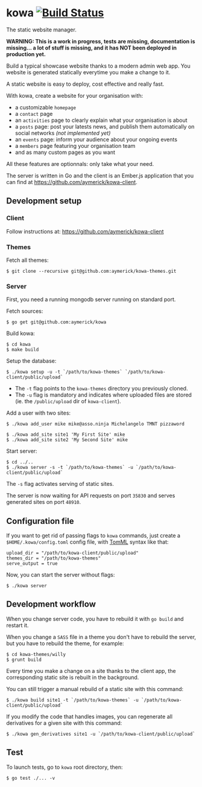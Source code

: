 # kowa [![Build Status](https://secure.travis-ci.org/aymerick/kowa.svg?branch=master)](http://travis-ci.org/aymerick/kowa)

The static website manager.

**WARNING: This is a work in progress, tests are missing, documentation is missing... a lot of stuff is missing, and it has NOT been deployed in production yet.**

Build a typical showcase website thanks to a modern admin web app. You website is generated statically everytime you make a change to it.

A static website is easy to deploy, cost effective and really fast.

With kowa, create a website for your organisation with:

  - a customizable `homepage`
  - a `contact` page
  - an `activities` page to clearly explain what your organisation is about
  - a `posts` page: post your latests news, and publish them automatically on social networks *(not implemented yet)*
  - an `events` page: inform your audience about your ongoing events
  - a `members` page featuring your organisation team
  - and as many custom pages as you want

All these features are optionnals: only take what your need.

The server is written in Go and the client is an Ember.js application that you can find at <https://github.com/aymerick/kowa-client>.


## Development setup

### Client

Follow instructions at: <https://github.com/aymerick/kowa-client>


### Themes

Fetch all themes:

    $ git clone --recursive git@github.com:aymerick/kowa-themes.git


### Server

First, you need a running mongodb server running on standard port.

Fetch sources:

    $ go get git@github.com:aymerick/kowa

Build kowa:

    $ cd kowa
    $ make build

Setup the database:

    $ ./kowa setup -u -t `/path/to/kowa-themes` `/path/to/kowa-client/public/upload`

  - The `-t` flag points to the `kowa-themes` directory you previously cloned.
  - The `-u` flag is mandatory and indicates where uploaded files are stored (ie. the `/public/upload` dir of `kowa-client`).

Add a user with two sites:

    $ ./kowa add_user mike mike@asso.ninja Michelangelo TMNT pizzaword

    $ ./kowa add_site site1 'My First Site' mike
    $ ./kowa add_site site2 'My Second Site' mike

Start server:

    $ cd ../..
    $ ./kowa server -s -t `/path/to/kowa-themes` -u `/path/to/kowa-client/public/upload`

The `-s` flag activates serving of static sites.

The server is now waiting for API requests on port `35830` and serves generated sites on port `48910`.


## Configuration file

If you want to get rid of passing flags to `kowa` commands, just create a `$HOME/.kowa/config.toml` config file, with [TomML](https://github.com/toml-lang/toml) syntax like that:

    upload_dir = "/path/to/kowa-client/public/upload"
    themes_dir = "/path/to/kowa-themes"
    serve_output = true

Now, you can start the server without flags:

    $ ./kowa server


## Development workflow

When you change server code, you have to rebuild it with `go build` and restart it.

When you change a `SASS` file in a theme you don't have to rebuild the server, but you have to rebuild the theme, for example:

    $ cd kowa-themes/willy
    $ grunt build

Every time you make a change on a site thanks to the client app, the corresponding static site is rebuilt in the background.

You can still trigger a manual rebuild of a static site with this command:

    $ ./kowa build site1 -t `/path/to/kowa-themes` -u `/path/to/kowa-client/public/upload`

If you modify the code that handles images, you can regenerate all derivatives for a given site with this command:

    $ ./kowa gen_derivatives site1 -u `/path/to/kowa-client/public/upload`


## Test

To launch tests, go to `kowa` root directory, then:

    $ go test ./... -v
